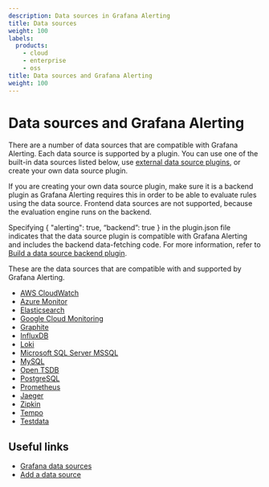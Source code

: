 ```yaml
---
description: Data sources in Grafana Alerting
title: Data sources
weight: 100
labels:
  products:
    - cloud
    - enterprise
    - oss
title: Data sources and Grafana Alerting
weight: 100
---
```


# Data sources and Grafana Alerting

There are a number of data sources that are compatible with Grafana Alerting. Each data source is supported by a plugin. You can use one of the built-in data sources listed below, use [external data source plugins](https://grafana.com/grafana/plugins/?type=datasource), or create your own data source plugin.

If you are creating your own data source plugin, make sure it is a backend plugin as Grafana Alerting requires this in order to be able to evaluate rules using the data source. Frontend data sources are not supported, because the evaluation engine runs on the backend.

Specifying { "alerting": true, “backend”: true } in the plugin.json file indicates that the data source plugin is compatible with Grafana Alerting and includes the backend data-fetching code. For more information, refer to [Build a data source backend plugin](https://grafana.com/tutorials/build-a-data-source-backend-plugin/).

These are the data sources that are compatible with and supported by Grafana Alerting.

- [AWS CloudWatch](https://grafana.com/docs/grafana/latest/datasources/aws-cloudwatch/)
- [Azure Monitor](https://grafana.com/docs/grafana/latest/datasources/azuremonitor/)
- [Elasticsearch](https://grafana.com/docs/grafana/latest/datasources/elasticsearch/)
- [Google Cloud Monitoring](https://grafana.com/docs/grafana/latest/datasources/google-cloud-monitoring/)
- [Graphite](https://grafana.com/docs/grafana/latest/datasources/graphite/)
- [InfluxDB](https://grafana.com/docs/grafana/latest/datasources/influxdb/)
- [Loki](https://grafana.com/docs/grafana/latest/datasources/loki/)
- [Microsoft SQL Server MSSQL](https://grafana.com/docs/grafana/latest/datasources/mssql/)
- [MySQL](https://grafana.com/docs/grafana/latest/datasources/mysql/)
- [Open TSDB](https://grafana.com/docs/grafana/latest/datasources/opentsdb/)
- [PostgreSQL](https://grafana.com/docs/grafana/latest/datasources/postgres/)
- [Prometheus](https://grafana.com/docs/grafana/latest/datasources/prometheus/)
- [Jaeger](https://grafana.com/docs/grafana/latest/datasources/jaeger/)
- [Zipkin](https://grafana.com/docs/grafana/latest/datasources/zipkin/)
- [Tempo](https://grafana.com/docs/grafana/latest/datasources/tempo/)
- [Testdata](https://grafana.com/docs/grafana/latest/datasources/testdata/)

## Useful links

- [Grafana data sources](https://grafana.com/docs/grafana/latest/datasources/)
- [Add a data source](https://grafana.com/docs/grafana/latest/datasources/add-a-data-source/)
